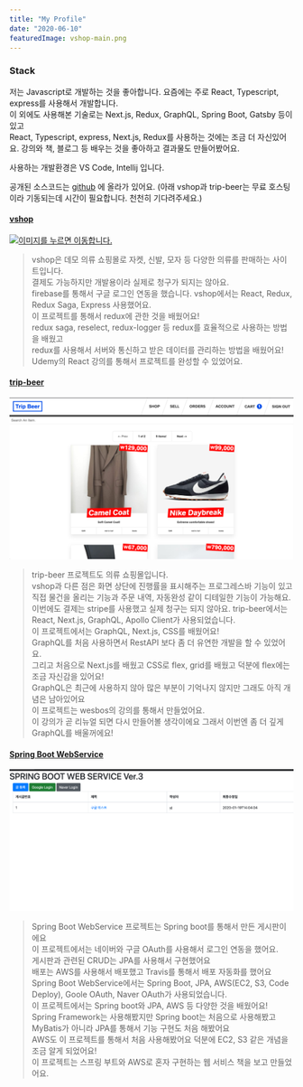 ```yaml
---
title: "My Profile"
date: "2020-06-10"
featuredImage: vshop-main.png
---
```


### Stack

저는 Javascript로 개발하는 것을 좋아합니다.
요즘에는 주로 React, Typescript, express를 사용해서 개발합니다.  
이 외에도 사용해본 기술로는 Next.js, Redux, GraphQL, Spring Boot, Gatsby 등이 있고  
React, Typescript, express, Next.js, Redux를 사용하는 것에는 조금 더 자신있어요.
강의와 책, 블로그 등 배우는 것을 좋아하고 결과물도 만들어봤어요.

사용하는 개발환경은 VS Code, Intellij 입니다.

공개된 소스코드는 [github](https://github.com/youngvform/) 에 올라가 있어요.
(아래 vshop과 trip-beer는 무료 호스팅이라 기동되는데 시간이 필요합니다. 천천히 기다려주세요.)

#### [vshop](https://vshop-frontend.herokuapp.com/)

[![](./my-profile-image/vshop-main.png "이미지를 누르면 이동합니다.")](https://vshop-frontend.herokuapp.com/)

> vshop은 데모 의류 쇼핑몰로 자켓, 신발, 모자 등 다양한 의류를 판매하는 사이트입니다.  
> 결제도 가능하지만 개발용이라 실제로 청구가 되지는 않아요.  
> firebase를 통해서 구글 로그인 연동을 했습니다.
> vshop에서는 React, Redux, Redux Saga, Express 사용했어요.  
> 이 프로젝트를 통해서 redux에 관한 것을 배웠어요!  
> redux saga, reselect, redux-logger 등 redux를 효율적으로 사용하는 방법을 배웠고  
> redux를 사용해서 서버와 통신하고 받은 데이터를 관리하는 방법을 배웠어요!  
> Udemy의 React 강의를 통해서 프로젝트를 완성할 수 있었어요.

#### [trip-beer](https://frontend.vformu.now.sh)

[![](./my-profile-image/trip-beer.png "이미지를 누르면 이동합니다.")](https://frontend.vformu.now.sh)

> trip-beer 프로젝트도 의류 쇼핑몰입니다.  
> vshop과 다른 점은 화면 상단에 진행률을 표시해주는 프로그레스바 기능이 있고  
> 직접 물건을 올리는 기능과 주문 내역, 자동완성 같이 디테일한 기능이 가능해요.  
> 이번에도 결제는 stripe를 사용했고 실제 청구는 되지 않아요.
> trip-beer에서는 React, Next.js, GraphQL, Apollo Client가 사용되었습니다.  
> 이 프로젝트에서는 GraphQL, Next.js, CSS를 배웠어요!  
> GraphQL를 처음 사용하면서 RestAPI 보다 좀 더 유연한 개발을 할 수 있었어요.  
> 그리고 처음으로 Next.js를 배웠고 CSS로 flex, grid를 배웠고 덕분에 flex에는 조금 자신감을 있어요!  
> GraphQL은 최근에 사용하지 않아 많은 부분이 기억나지 않지만 그래도 아직 개념은 남아있어요  
> 이 프로젝트는 wesbos의 강의를 통해서 만들었어요.  
> 이 강의가 곧 리뉴얼 되면 다시 만들어볼 생각이에요 그래서 이번엔 좀 더 깊게 GraphQL를 배울꺼에요!

#### [Spring Boot WebService](http://ec2-54-180-117-114.ap-northeast-2.compute.amazonaws.com)

[![](./my-profile-image/springboot-web.png "이미지를 누르면 이동합니다.")](http://ec2-54-180-117-114.ap-northeast-2.compute.amazonaws.com)

> Spring Boot WebService 프로젝트는 Spring boot를 통해서 만든 게시판이에요  
> 이 프로젝트에서는 네이버와 구글 OAuth를 사용해서 로그인 연동을 했어요.  
> 게시판과 관련된 CRUD는 JPA를 사용해서 구현했어요  
> 배포는 AWS를 사용해서 배포했고 Travis를 통해서 배포 자동화를 했어요
> Spring Boot WebService에서는 Spring Boot, JPA, AWS(EC2, S3, Code Deploy), Goole OAuth, Naver OAuth가 사용되었습니다.  
> 이 프로젝트에서는 Spring boot와 JPA, AWS 등 다양한 것을 배웠어요!  
> Spring Framework는 사용해봤지만 Spring boot는 처음으로 사용해봤고 MyBatis가 아니라 JPA를 통해서 기능 구현도 처음 해봤어요  
> AWS도 이 프로젝트를 통해서 처음 사용해봤어요 덕분에 EC2, S3 같은 개념을 조금 알게 되었어요!  
> 이 프로젝트는 스프링 부트와 AWS로 혼자 구현하는 웹 서비스 책을 보고 만들었어요.
